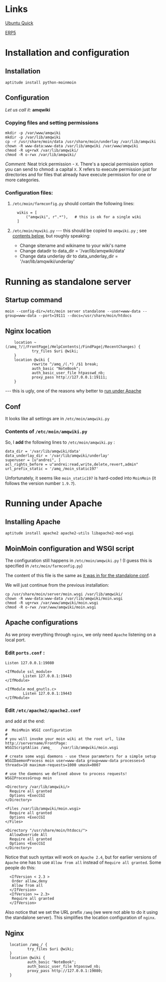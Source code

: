Links
=====

[Ubuntu Quick](http://moinmo.in/HowTo/UbuntuQuick#Nginx_Installation)

[ERP5](http://www.erp5.org/MoinMoin/InstallDocs)

Installation and configuration
==============================

Installation
------------

    aptitude install python-moinmoin

Configuration
-------------

_Let us call it:_ __amqwiki__

### Copying files and setting permissions

    mkdir -p /var/www/amqwiki
    mkdir -p /var/lib/amqwiki
    cp -r /usr/share/moin/data /usr/share/moin/underlay /var/lib/amqwiki
    chown -R www-data:www-data /var/lib/amqwiki /var/www/amqwiki
    chmod -R ug+rwX /var/lib/amqwiki/
    chmod -R o-rwx /var/lib/amqwiki/

_Comment:_ Neat trick permission - `X`. There's a special permission option you can send to chmod: a capital `X`.
X refers to execute permission just for directories and for files that already have execute permission for one or more categories.

### Configuration files:

1. `/etc/moin/farmconfig.py` should contain the following lines:

         wikis = [
             ("amqwiki", r".*"),   # this is ok for a single wiki
         ]

2. `/etc/moin/mywiki.py` --- this should be copied to `amqwiki.py` ; see [contents below](#amqwiki), but roughly speaking:
    - Change sitename and wikiname to your wiki's name
    - Change datadir to data_dir = '/var/lib/amqwiki/data'
    - Change data underlay dir to data_underlay_dir = '/var/lib/amqwiki/underlay'

Running as standalone server
============================

Startup command
---------------

    moin --config-dir=/etc/moin server standalone --user=www-data --group=www-data --port=19111 --docs=/usr/share/moin/htdocs

Nginx location
--------------

        location ~ (/amq_?/|/FrontPage|/HelpContents|/FindPage|/RecentChanges) {
                try_files $uri @wiki;
        }
        location @wiki {
                rewrite ^/amq_/(.*) /$1 break;
                auth_basic "NoteBook";
                auth_basic_user_file htpasswd_nb;
                proxy_pass http://127.0.0.1:19111;
        }

--- this is ugly, one of the reasons why better to [run under Apache](#sec:Apache)

Conf
----

It looks like all settings are in `/etc/moin/amqwiki.py` 

### Contents of `/etc/moin/amqwiki.py` 

<a name="amqwiki"></a>

So, I __add__ the following lines to `/etc/moin/amqwiki.py` :

    data_dir = '/var/lib/amqwiki/data'
    data_underlay_dir = '/var/lib/amqwiki/underlay'
    superuser = [u"andrei", ]
    acl_rights_before = u"andrei:read,write,delete,revert,admin"
    url_prefix_static = '/amq_/moin_static197' 

Unfortunately, it seems like `moin_static197` is hard-coded into `MoinMoin` (it follows the version number `1.9.7`).

Running under Apache
====================

<a name="sec:Apache"></a>

Installing Apache
-----------------

    aptitude install apache2 apache2-utils libapache2-mod-wsgi

MoinMoin configuration and WSGI script
--------------------------------------

The configuration still happens in `/etc/moin/amqwiki.py` ! (I guess this is specified in `/etc/moin/farmconfig.py`)

The content of this file is the same as [it was in for the standalone conf](#amqwiki).

We will just continue from the previous installation:

    cp /usr/share/moin/server/moin.wsgi /var/lib/amqwiki/
    chown -R www-data:www-data /var/lib/amqwiki/moin.wsgi
    chmod -R ug+rwx /var/www/amqwiki/moin.wsgi
    chmod -R o-rwx /var/www/amqwiki/moin.wsgi

Apache configurations
---------------------

As we proxy everything through `nginx`, we only need `Apache` listening on a local port.

### Edit `ports.conf` :

    Listen 127.0.0.1:19080

    <IfModule ssl_module>
            Listen 127.0.0.1:19443
    </IfModule>

    <IfModule mod_gnutls.c>
            Listen 127.0.0.1:19443
    </IfModule>

### Edit `/etc/apache2/apache2.conf`

and add at the end:

    #  MoinMoin WSGI configuration
    #
    # you will invoke your moin wiki at the root url, like http://servername/FrontPage:
    WSGIScriptAlias /amq_    /var/lib/amqwiki/moin.wsgi

    # create some wsgi daemons - use these parameters for a simple setup
    WSGIDaemonProcess moin user=www-data group=www-data processes=5 threads=10 maximum-requests=1000 umask=0007

    # use the daemons we defined above to process requests!
    WSGIProcessGroup moin

    <Directory /var/lib/amqwiki/>
      Require all granted
      Options +ExecCGI
    </Directory>

    <Files /var/lib/amqwiki/moin.wsgi>
      Require all granted
      Options +ExecCGI
    </Files>

    <Directory "/usr/share/moin/htdocs/">
      AllowOverride All
      Require all granted
      Options +ExecCGI
    </Directory>

Notice that such syntax will work on `Apache 2.4`, but for earlier versions of `Apache` one has to use `Allow from all`
instead of `Require all granted`. Some people do this:

      <IfVersion < 2.3 >
       Order allow,deny
       Allow from all
      </IfVersion>
      <IfVersion >= 2.3>
       Require all granted
      </IfVersion>

Also notice that we set the URL prefix `/amq` (we were not able to do it using the standalone server).
This simplifies the location configuration of `nginx`.

Nginx
-----

      location /amq_/ {
              try_files $uri @wiki;
      }
      location @wiki {
              auth_basic "NoteBook";
              auth_basic_user_file htpasswd_nb;
              proxy_pass http://127.0.0.1:19080;
      }
